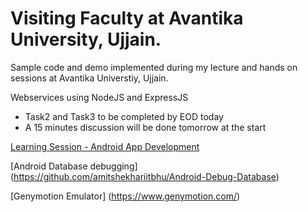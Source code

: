 # Visiting Faculty at Avantika University, Ujjain.
Sample code and demo implemented during my lecture and hands on sessions at Avantika Universtiy, Ujjain.

Webservices using NodeJS and ExpressJS
- Task2 and Task3 to be completed by EOD today
- A 15 minutes discussion will be done tomorrow at the start


[Learning Session - Android App Development](https://docs.google.com/document/d/1AdCDFhRYe8r0I3EAuJ3L9zW20DRi4nLJIrTrnHAPqKE/edit#)

[Android Database debugging]
(https://github.com/amitshekhariitbhu/Android-Debug-Database)

[Genymotion Emulator]
(https://www.genymotion.com/)